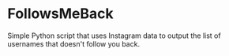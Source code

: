 # FollowsMeBack
Simple Python script that uses Instagram data to output the list of usernames that doesn't follow you back.
